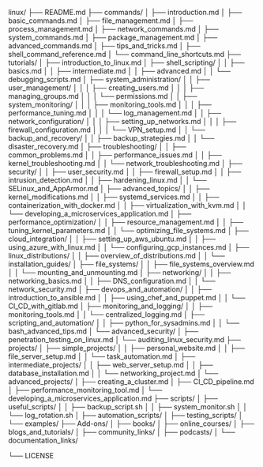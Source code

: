 linux/
├── README.md
├── commands/
│   ├── introduction.md
│   ├── basic_commands.md
│   ├── file_management.md
│   ├── process_management.md
│   ├── network_commands.md
│   ├── system_commands.md
│   ├── package_management.md
│   ├── advanced_commands.md
│   ├── tips_and_tricks.md
│   ├── shell_command_reference.md
│   └── command_line_shortcuts.md
├── tutorials/
│   ├── introduction_to_linux.md
│   ├── shell_scripting/
│   │   ├── basics.md
│   │   ├── intermediate.md
│   │   ├── advanced.md
│   │   └── debugging_scripts.md
│   ├── system_administration/
│   │   ├── user_management/
│   │   │   ├── creating_users.md
│   │   │   ├── managing_groups.md
│   │   │   └── permissions.md
│   │   ├── system_monitoring/
│   │   │   ├── monitoring_tools.md
│   │   │   ├── performance_tuning.md
│   │   │   └── log_management.md
│   │   ├── network_configuration/
│   │   │   ├── setting_up_networks.md
│   │   │   ├── firewall_configuration.md
│   │   │   └── VPN_setup.md
│   │   └── backup_and_recovery/
│   │       ├── backup_strategies.md
│   │       └── disaster_recovery.md
│   ├── troubleshooting/
│   │   ├── common_problems.md
│   │   ├── performance_issues.md
│   │   ├── kernel_troubleshooting.md
│   │   └── network_troubleshooting.md
│   ├── security/
│   │   ├── user_security.md
│   │   ├── firewall_setup.md
│   │   ├── intrusion_detection.md
│   │   ├── hardening_linux.md
│   │   └── SELinux_and_AppArmor.md
│   ├── advanced_topics/
│   │   ├── kernel_modifications.md
│   │   ├── systemd_services.md
│   │   ├── containerization_with_docker.md
│   │   ├── virtualization_with_kvm.md
│   │   └── developing_a_microservices_application.md
│   ├── performance_optimization/
│   │   ├── resource_management.md
│   │   ├── tuning_kernel_parameters.md
│   │   └── optimizing_file_systems.md
│   ├── cloud_integration/
│   │   ├── setting_up_aws_ubuntu.md
│   │   ├── using_azure_with_linux.md
│   │   └── configuring_gcp_instances.md
│   ├── linux_distributions/
│   │   ├── overview_of_distributions.md
│   │   └── installation_guides/
│   ├── file_systems/
│   │   ├── file_systems_overview.md
│   │   └── mounting_and_unmounting.md
│   ├── networking/
│   │   ├── networking_basics.md
│   │   ├── DNS_configuration.md
│   │   └── network_security.md
│   ├── devops_and_automation/
│   │   ├── introduction_to_ansible.md
│   │   ├── using_chef_and_puppet.md
│   │   └── CI_CD_with_gitlab.md
│   ├── monitoring_and_logging/
│   │   ├── monitoring_tools.md
│   │   └── centralized_logging.md
│   ├── scripting_and_automation/
│   │   ├── python_for_sysadmins.md
│   │   └── bash_advanced_tips.md
│   └── advanced_security/
│       ├── penetration_testing_on_linux.md
│       └── auditing_linux_security.md
├── projects/
│   ├── simple_projects/
│   │   ├── personal_website.md
│   │   ├── file_server_setup.md
│   │   └── task_automation.md
│   ├── intermediate_projects/
│   │   ├── web_server_setup.md
│   │   ├── database_installation.md
│   │   └── networking_project.md
│   └── advanced_projects/
│       ├── creating_a_cluster.md
│       ├── CI_CD_pipeline.md
│       ├── performance_monitoring_tool.md
│       └── developing_a_microservices_application.md
├── scripts/
│   ├── useful_scripts/
│   │   ├── backup_script.sh
│   │   ├── system_monitor.sh
│   │   └── log_rotation.sh
│   ├── automation_scripts/
│   ├── testing_scripts/
│   └── examples/
├── Add-ons/
│   ├── books/
│   ├── online_courses/
│   ├── blogs_and_tutorials/
│   ├── community_links/
│   ├── podcasts/
│   └── documentation_links/

└── LICENSE
